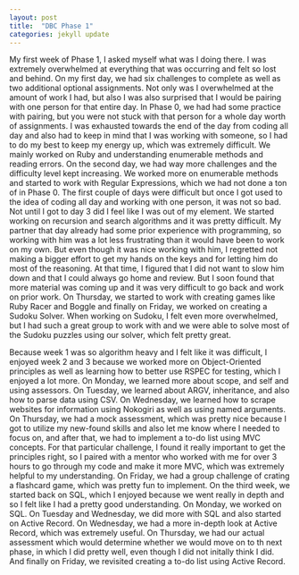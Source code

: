 ```yaml
---
layout: post
title:  "DBC Phase 1"
categories: jekyll update
---
```


My first week of Phase 1, I asked myself what was I doing there. I was extremely overwhelmed at everything that was occurring and felt so lost and behind. On my first day, we had six challenges to complete as well as two additional optional assignments. Not only was I overwhelmed at the amount of work I had, but also I was also surprised that I would be pairing with one person for that entire day. In Phase 0, we had had some practice with pairing, but you were not stuck with that person for a whole day worth of assignments. I was exhausted towards the end of the day from coding all day and also had to keep in mind that I was working with someone, so I had to do my best to keep my energy up, which was extremely difficult. We mainly worked on Ruby and understanding enumerable methods and reading errors. On the second day, we had way more challenges and the difficulty level kept increasing. We worked more on enumerable methods and started to work with Regular Expressions, which we had not done a ton of in Phase 0. The first couple of days were difficult but once I got used to the idea of coding all day and working with one person, it was not so bad. Not until I got to day 3 did I feel like I was out of my element. We started working on recursion and search algorithms and it was pretty difficult. My partner that day already had some prior experience with programming, so working with him was a lot less frustrating than it would have been to work on my own. But even though it was nice working with him, I regretted not making a bigger effort to get my hands on the keys and for letting him do most of the reasoning. At that time, I figured that I did not want to slow him down and that I could always go home and review. But I soon found that more material was coming up and it was very difficult to go back and work on prior work. On Thursday, we started to work with creating games like Ruby Racer and Boggle and finally on Friday, we worked on creating a Sudoku Solver. When working on Sudoku, I felt even more overwhelmed, but I had such a great group to work with and we were able to solve most of the Sudoku puzzles using our solver, which felt pretty great.

Because week 1 was so algorithm heavy and I felt like it was difficult, I enjoyed week 2 and 3 because we worked more on Object-Oriented principles as well as learning how to better use RSPEC for testing, which I enjoyed a lot more. On Monday, we learned more about scope, and self and using assessors. On Tuesday, we learned about ARGV, inheritance, and also how to parse data using CSV. On Wednesday, we learned how to scrape websites for information using Nokogiri as well as using named arguments. On Thursday, we had a mock assessment, which was pretty nice because I got to utilize my new-found skills and also let me know where I needed to focus on, and after that, we had to implement a to-do list using MVC concepts. For that particular challenge, I found it really important to get the principles right, so I paired with a mentor who worked with me for over 3 hours to go through my code and make it more MVC, which was extremely helpful to my understanding. On Friday, we had a group challenge of crating a flashcard game, which was pretty fun to implement. On the third week, we started back on SQL, which I enjoyed because we went really in depth and so I felt like I had a pretty good understanding. On Monday, we worked on SQL. On Tuesday and Wednesday, we did more with SQL and also started on Active Record. On Wednesday, we had a more in-depth look at Active Record, which was extremely useful. On Thursday, we had our actual assessment which would determine whether we would move on to th next phase, in which I did pretty well, even though I did not initally think I did. And finally on Friday, we revisited creating a to-do list using Active Record.
